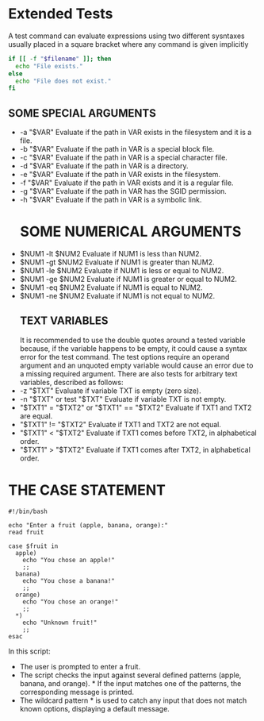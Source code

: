 # Extended Tests
A test command can evaluate expressions using two different sysntaxes usually placed in a square bracket where any command is given implicitly
```sh
if [[ -f "$filename" ]]; then
  echo "File exists."
else
  echo "File does not exist."
fi
```
## SOME SPECIAL ARGUMENTS
* -a "$VAR"
    Evaluate if the path in VAR exists in the filesystem and it is a file.
* -b "$VAR"
    Evaluate if the path in VAR is a special block file.
* -c "$VAR"
  Evaluate if the path in VAR is a special character file.
* -d "$VAR"
  Evaluate if the path in VAR is a directory.
* -e "$VAR"
  Evaluate if the path in VAR exists in the filesystem.
* -f "$VAR"
  Evaluate if the path in VAR exists and it is a regular file.
* -g "$VAR"
  Evaluate if the path in VAR has the SGID permission.
* -h "$VAR"
  Evaluate if the path in VAR is a symbolic link.
  #  SOME NUMERICAL ARGUMENTS
*  $NUM1 -lt $NUM2
Evaluate if NUM1 is less than NUM2.
* $NUM1 -gt $NUM2
Evaluate if NUM1 is greater than NUM2.
 * $NUM1 -le $NUM2
Evaluate if NUM1 is less or equal to NUM2.
* $NUM1 -ge $NUM2
Evaluate if NUM1 is greater or equal to NUM2.
* $NUM1 -eq $NUM2
Evaluate if NUM1 is equal to NUM2.
* $NUM1 -ne $NUM2
Evaluate if NUM1 is not equal to NUM2.
   ## TEXT VARIABLES
    It is recommended to use the double quotes around a tested variable because, if the variable
    happens to be empty, it could cause a syntax error for the test command. The test options
    require an operand argument and an unquoted empty variable would cause an error due to a
    missing required argument. There are also tests for arbitrary text variables, described as follows:
* -z "$TXT"
Evaluate if variable TXT is empty (zero size).
* -n "$TXT" or test "$TXT"
Evaluate if variable TXT is not empty.
* "$TXT1" = "$TXT2" or "$TXT1" == "$TXT2"
Evaluate if TXT1 and TXT2 are equal.
* "$TXT1" != "$TXT2"
Evaluate if TXT1 and TXT2 are not equal.
* "$TXT1" < "$TXT2"
Evaluate if TXT1 comes before TXT2, in alphabetical order.
* "$TXT1" > "$TXT2"
Evaluate if TXT1 comes after TXT2, in alphabetical order.

# THE CASE STATEMENT
```SH
#!/bin/bash

echo "Enter a fruit (apple, banana, orange):"
read fruit

case $fruit in
  apple)
    echo "You chose an apple!"
    ;;
  banana)
    echo "You chose a banana!"
    ;;
  orange)
    echo "You chose an orange!"
    ;;
  *)
    echo "Unknown fruit!"
    ;;
esac

```


In this script:

  *  The user is prompted to enter a fruit.
   * The script checks the input against several defined patterns (apple, banana, and orange).
    * If the input matches one of the patterns, the corresponding message is printed.
   * The wildcard pattern * is used to catch any input that does not match known options, displaying a default message.
